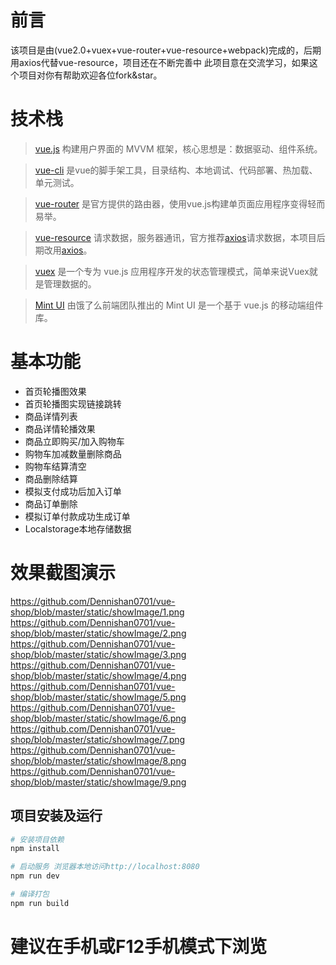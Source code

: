 # 前言
该项目是由(vue2.0+vuex+vue-router+vue-resource+webpack)完成的，后期用axios代替vue-resource，项目还在不断完善中
此项目意在交流学习，如果这个项目对你有帮助欢迎各位fork&star。

# 技术栈
> [vue.js](https://cn.vuejs.org/) 构建用户界面的 MVVM 框架，核心思想是：数据驱动、组件系统。

> [vue-cli](https://www.npmjs.com/package/vue-cli) 是vue的脚手架工具，目录结构、本地调试、代码部署、热加载、单元测试。

> [vue-router](https://router.vuejs.org/zh-cn/) 是官方提供的路由器，使用vue.js构建单页面应用程序变得轻而易举。

> [vue-resource](https://www.npmjs.com/package/vue-resource) 请求数据，服务器通讯，官方推荐[axios](https://www.npmjs.com/package/axios)请求数据，本项目后期改用[axios](https://www.npmjs.com/package/axios)。

> [vuex](https://vuex.vuejs.org/zh-cn/) 是一个专为 vue.js 应用程序开发的状态管理模式，简单来说Vuex就是管理数据的。

> [Mint UI](http://mint-ui.github.io/#!/zh-cn) 由饿了么前端团队推出的 Mint UI 是一个基于 vue.js 的移动端组件库。


# 基本功能
* 首页轮播图效果
* 首页轮播图实现链接跳转
* 商品详情列表
* 商品详情轮播效果
* 商品立即购买/加入购物车
* 购物车加减数量删除商品
* 购物车结算清空
* 商品删除结算
* 模拟支付成功后加入订单
* 商品订单删除
* 模拟订单付款成功生成订单
* Localstorage本地存储数据


# 效果截图演示
https://github.com/Dennishan0701/vue-shop/blob/master/static/showImage/1.png
https://github.com/Dennishan0701/vue-shop/blob/master/static/showImage/2.png
https://github.com/Dennishan0701/vue-shop/blob/master/static/showImage/3.png
https://github.com/Dennishan0701/vue-shop/blob/master/static/showImage/4.png
https://github.com/Dennishan0701/vue-shop/blob/master/static/showImage/5.png
https://github.com/Dennishan0701/vue-shop/blob/master/static/showImage/6.png
https://github.com/Dennishan0701/vue-shop/blob/master/static/showImage/7.png
https://github.com/Dennishan0701/vue-shop/blob/master/static/showImage/8.png
https://github.com/Dennishan0701/vue-shop/blob/master/static/showImage/9.png

## 项目安装及运行

``` bash
# 安装项目依赖
npm install

# 启动服务 浏览器本地访问http://localhost:8080
npm run dev

# 编译打包
npm run build

```
# 建议在手机或F12手机模式下浏览



